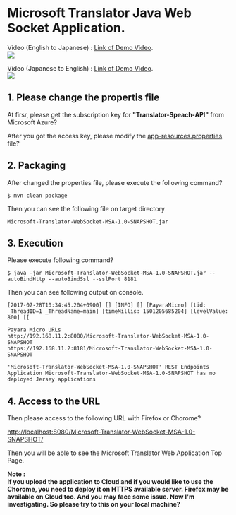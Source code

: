 # Microsoft Translator Java Web Socket Application.

Video (English to Japanese) : [Link of Demo Video](https://www.youtube.com/watch?v=w3IBKvA0vuQ).  
[![](https://img.youtube.com/vi/w3IBKvA0vuQ/0.jpg)](https://www.youtube.com/watch?v=w3IBKvA0vuQ)  

Video (Japanese to English) : [Link of Demo Video](https://www.youtube.com/watch?v=u7oIap52PrM).  
[![](http://img.youtube.com/vi/u7oIap52PrM/0.jpg)](https://www.youtube.com/watch?v=u7oIap52PrM)  

## 1. Please change the propertis file 

At firsr, please get the subscription key for **"Translator-Speach-API"** from Microsoft Azure?

After you got the access key, please modify the [app-resources.properties](https://github.com/yoshioterada/Microsoft-Translator-WebSocket-Java/blob/master/src/main/resources/app-resources.properties) file?
 
## 2. Packaging  
After changed the properties file, please execute the following command?  

```
$ mvn clean package
```  

Then you can see the following file on target directory  

```
Microsoft-Translator-WebSocket-MSA-1.0-SNAPSHOT.jar
```  

## 3. Execution
Please execute following command?  

```
$ java -jar Microsoft-Translator-WebSocket-MSA-1.0-SNAPSHOT.jar --autoBindHttp --autoBindSsl --sslPort 8181
```   

Then you can see following output on console.

```
[2017-07-28T10:34:45.204+0900] [] [INFO] [] [PayaraMicro] [tid: _ThreadID=1 _ThreadName=main] [timeMillis: 1501205685204] [levelValue: 800] [[
  
Payara Micro URLs
http://192.168.11.2:8080/Microsoft-Translator-WebSocket-MSA-1.0-SNAPSHOT
https://192.168.11.2:8181/Microsoft-Translator-WebSocket-MSA-1.0-SNAPSHOT
 
'Microsoft-Translator-WebSocket-MSA-1.0-SNAPSHOT' REST Endpoints
Application Microsoft-Translator-WebSocket-MSA-1.0-SNAPSHOT has no deployed Jersey applications
```  

## 4. Access to the URL
Then please access to the following URL with Firefox or Chorome?  

[http://localhost:8080/Microsoft-Translator-WebSocket-MSA-1.0-SNAPSHOT/](http://localhost:8080/Microsoft-Translator-WebSocket-MSA-1.0-SNAPSHOT/)  

Then you will be able to see the Microsoft Translator Web Application Top Page. 

**Note :  
If you upload the application to Cloud and if you would like to  use the Chorome, you need to deploy it on HTTPS available server. Firefox may be available on Cloud too.
And you may face some issue. Now I'm investigating. So please try to this on your local machine?**


